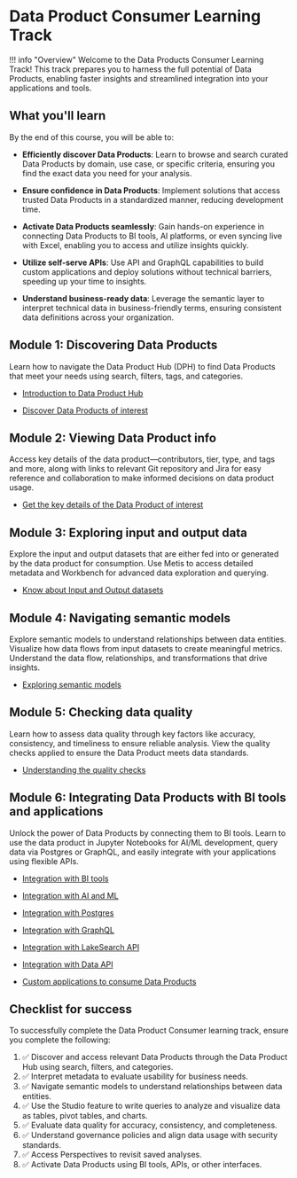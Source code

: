 # Data Product Consumer Learning Track

!!! info "Overview"
    Welcome to the Data Products Consumer Learning Track! This track prepares you to harness the full potential of Data Products, enabling faster insights and streamlined integration into your applications and tools.

## What you'll learn 

By the end of this course, you will be able to:

- **Efficiently discover Data Products**: Learn to browse and search curated Data Products by domain, use case, or specific criteria, ensuring you find the exact data you need for your analysis.

- **Ensure confidence in Data Products**: Implement solutions that access trusted Data Products in a standardized manner, reducing development time.

- **Activate Data Products seamlessly**: Gain hands-on experience in connecting Data Products to BI tools, AI platforms, or even syncing live with Excel, enabling you to access and utilize insights quickly.

- **Utilize self-serve APIs**: Use API and GraphQL capabilities to build custom applications and deploy solutions without technical barriers, speeding up your time to insights.

- **Understand business-ready data**: Leverage the semantic layer to interpret technical data in business-friendly terms, ensuring consistent data definitions across your organization.

<!-- ## Module 1: Understanding Data Products

Get a solid foundation on what Data Products are and how they can drive insights and decision-making. Learn about their features, and importance in business processes.


<div class= "grid cards" markdown>

-   [Features and importance of Data Products](/learn_new/dp_consumer_learn_track/introduction_data_product/)

</div> -->

## Module 1: Discovering Data Products

Learn how to navigate the Data Product Hub (DPH) to find Data Products that meet your needs using search, filters, tags, and categories.


<div class= "grid cards" markdown>

    
-   [Introduction to Data Product Hub](/learn_new/dp_consumer_learn_track/intro_dph/)

-   [Discover Data Products of interest](/learn_new/dp_consumer_learn_track/discover_dp/)


</div>

## Module 2: Viewing Data Product info

Access key details of the data product—contributors, tier, type, and tags and more, along with links to relevant Git repository and Jira for easy reference and collaboration to make informed decisions on data product usage.


<div class= "grid cards" markdown>

    
-   [Get the key details of the Data Product of interest](/learn_new/dp_consumer_learn_track/view_dp_info/)


</div>

## Module 3: Exploring input and output data

Explore the input and output datasets that are either fed into or generated by the data product for consumption. Use Metis to access detailed metadata and Workbench for advanced data exploration and querying.

<div class= "grid cards" markdown>

    
-   [Know about Input and Output datasets](/learn_new/dp_consumer_learn_track/eval_io_datasets/)

</div>

## Module 4: Navigating semantic models

Explore semantic models to understand relationships between data entities. Visualize how data flows from input datasets to create meaningful metrics. Understand the data flow, relationships, and transformations that drive insights.


<div class= "grid cards" markdown>

    
-   [Exploring semantic models](/learn_new/dp_consumer_learn_track/explore_sm/)

</div>

## Module 5: Checking data quality

Learn how to assess data quality through key factors like accuracy, consistency, and timeliness to ensure reliable analysis. View the quality checks applied to ensure the Data Product meets data standards.


<div class= "grid cards" markdown>

    
-   [Understanding the quality checks](/learn_new/dp_consumer_learn_track/dp_quality/)


</div>

## Module 6: Integrating Data Products with BI tools and applications

Unlock the power of Data Products by connecting them to BI tools. Learn to use the data product in Jupyter Notebooks for AI/ML development, query data via Postgres or GraphQL, and easily integrate with your applications using flexible APIs.

<div class= "grid cards" markdown>

    
-   [Integration with BI tools](/learn_new/dp_consumer_learn_track/integrate_bi_tools/)

-   [Integration with AI and ML](/learn_new/dp_consumer_learn_track/integrate_aiml/)

-   [Integration with Postgres](/learn_new/dp_consumer_learn_track/integrate_postgres/)

-   [Integration with GraphQL](/learn_new/dp_consumer_learn_track/integrate_graphql/)

-   [Integration with LakeSearch API](/learn_new/dp_consumer_learn_track/integrate_lakesearch/)

-   [Integration with Data API](/learn_new/dp_consumer_learn_track/integrate_api/)

-   [Custom applications to consume Data Products](/learn_new/dp_consumer_learn_track/apps_consume_data_products/)

</div>

## Checklist for success

To successfully complete the Data Product Consumer learning track, ensure you complete the following:

1. :white_check_mark: Discover and access relevant Data Products through the Data Product Hub using search, filters, and categories.
2. :white_check_mark: Interpret metadata to evaluate usability for business needs.
3. :white_check_mark: Navigate semantic models to understand relationships between data entities.
4. :white_check_mark: Use the Studio feature to write queries to analyze and visualize data as tables, pivot tables, and charts.
5. :white_check_mark: Evaluate data quality for accuracy, consistency, and completeness.
6. :white_check_mark: Understand governance policies and align data usage with security standards.
7. :white_check_mark: Access Perspectives to revisit saved analyses.
8. :white_check_mark: Activate Data Products using BI tools, APIs, or other interfaces.
